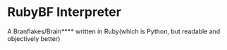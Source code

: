 # RubyBF Interpreter
A Branflakes/Brain\*\*\*\* written in Ruby(which is Python, but readable and objectively better)